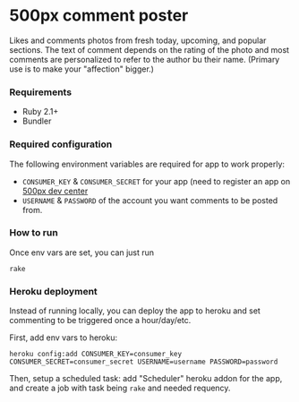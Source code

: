 # 500px comment poster

Likes and comments photos from fresh today, upcoming, and popular
sections. The text of comment depends on the rating of the photo and
most comments are personalized to refer to the author bu their name.
(Primary use is to make your "affection" bigger.)

### Requirements

* Ruby 2.1+
* Bundler

### Required configuration

The following environment variables are required for app to work
properly:

* `CONSUMER_KEY` & `CONSUMER_SECRET` for your app (need to register an
  app on [500px dev center](http://500px.com/settings/applications?from=developers)
* `USERNAME` & `PASSWORD` of the account you want comments to be posted
  from.

### How to run

Once env vars are set, you can just run

    rake

### Heroku deployment

Instead of running locally, you can deploy the app to heroku and set
commenting to be triggered once a hour/day/etc. 

First, add env vars to heroku:

    heroku config:add CONSUMER_KEY=consumer_key CONSUMER_SECRET=consumer_secret USERNAME=username PASSWORD=password

Then, setup a scheduled task: add "Scheduler" heroku addon for the app,
and create a job with task being `rake` and needed requency.
